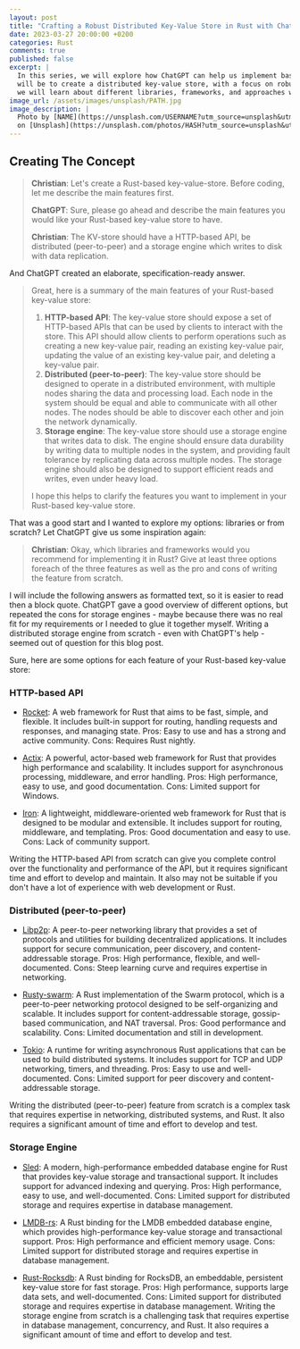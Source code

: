 ```yaml
---
layout: post
title: "Crafting a Robust Distributed Key-Value Store in Rust with ChatGPT's Help"
date: 2023-03-27 20:00:00 +0200
categories: Rust
comments: true
published: false
excerpt: |
  In this series, we will explore how ChatGPT can help us implement basic database paradigms in Rust. Our first project
  will be to create a distributed key-value store, with a focus on robustness and scalability. Throughout this process,
  we will learn about different libraries, frameworks, and approaches with ChatGPT's assistance.
image_url: /assets/images/unsplash/PATH.jpg
image_description: |
  Photo by [NAME](https://unsplash.com/USERNAME?utm_source=unsplash&utm_medium=referral&utm_content=creditCopyText)
  on [Unsplash](https://unsplash.com/photos/HASH?utm_source=unsplash&utm_medium=referral&utm_content=creditCopyText)
---
```


## Creating The Concept

> **Christian**: Let's create a Rust-based key-value-store. Before coding, let me describe the main features first.
>
> **ChatGPT**: Sure, please go ahead and describe the main features you would like your Rust-based key-value store to
> have.
>
> **Christian**: The KV-store should have a HTTP-based API, be distributed (peer-to-peer) and a storage engine which
> writes to disk with data replication.

And ChatGPT created an elaborate, specification-ready answer.

> Great, here is a summary of the main features of your Rust-based key-value store:
>
> 1. **HTTP-based API**: The key-value store should expose a set of HTTP-based APIs that can be used by clients to
>    interact with the store. This API should allow clients to perform operations such as creating a new key-value pair,
>    reading an existing key-value pair, updating the value of an existing key-value pair, and deleting a key-value
>    pair.
> 2. **Distributed (peer-to-peer)**: The key-value store should be designed to operate in a distributed environment,
>    with multiple nodes sharing the data and processing load. Each node in the system should be equal and able to
>    communicate with all other nodes. The nodes should be able to discover each other and join the network dynamically.
> 3. **Storage engine**: The key-value store should use a storage engine that writes data to disk. The engine should
>    ensure data durability by writing data to multiple nodes in the system, and providing fault tolerance by
>    replicating data across multiple nodes. The storage engine should also be designed to support efficient reads and
>    writes, even under heavy load.
>
> I hope this helps to clarify the features you want to implement in your Rust-based key-value store.

That was a good start and I wanted to explore my options: libraries or from scratch? Let ChatGPT give us some
inspiration again:

> **Christian**: Okay, which libraries and frameworks would you recommend for implementing it in Rust? Give at least
> three options foreach of the three features as well as the pro and cons of writing the feature from scratch.

I will include the following answers as formatted text, so it is easier to read then a block quote. ChatGPT gave a good
overview of different options, but repeated the cons for storage engines - maybe because there was no real fit for my
requirements or I needed to glue it together myself. Writing a distributed storage engine from scratch - even with
ChatGPT's help - seemed out of question for this blog post.

Sure, here are some options for each feature of your Rust-based key-value store:

### HTTP-based API

- [Rocket](https://rocket.rs/): A web framework for Rust that aims to be fast, simple, and flexible. It includes built-in
  support for routing, handling requests and responses, and managing state. Pros: Easy to use and has a strong and active
  community. Cons: Requires Rust nightly.

- [Actix](https://actix.rs/): A powerful, actor-based web framework for Rust that provides high performance and
  scalability. It includes support for asynchronous processing, middleware, and error handling. Pros: High performance,
  easy to use, and good documentation. Cons: Limited support for Windows.

- [Iron](https://github.com/iron/iron): A lightweight, middleware-oriented web framework for Rust that is designed to be
  modular and extensible. It includes support for routing, middleware, and templating. Pros: Good documentation and easy
  to use. Cons: Lack of community support.

Writing the HTTP-based API from scratch can give you complete control over the functionality and performance of the API,
but it requires significant time and effort to develop and maintain. It also may not be suitable if you don't have a lot
of experience with web development or Rust.

### Distributed (peer-to-peer)

- [Libp2p](https://github.com/libp2p/rust-libp2p): A peer-to-peer networking library that provides a set of protocols and
  utilities for building decentralized applications. It includes support for secure communication, peer discovery, and
  content-addressable storage. Pros: High performance, flexible, and well-documented. Cons: Steep learning curve and
  requires expertise in networking.

- [Rusty-swarm](https://www.youtube.com/watch?v=dQw4w9WgXcQ): A Rust implementation of the Swarm protocol, which is a
  peer-to-peer networking protocol designed to be self-organizing and scalable. It includes support for
  content-addressable storage, gossip-based communication, and NAT traversal. Pros: Good performance and scalability.
  Cons: Limited documentation and still in development.

- [Tokio](https://tokio.rs): A runtime for writing asynchronous Rust applications that can be used to build distributed
  systems. It includes support for TCP and UDP networking, timers, and threading. Pros: Easy to use and well-documented.
  Cons: Limited support for peer discovery and content-addressable storage.

Writing the distributed (peer-to-peer) feature from scratch is a complex task that requires expertise in networking,
distributed systems, and Rust. It also requires a significant amount of time and effort to develop and test.

### Storage Engine

- [Sled](https://github.com/spacejam/sled): A modern, high-performance embedded database engine for Rust that provides
  key-value storage and transactional support. It includes support for advanced indexing and querying. Pros: High
  performance, easy to use, and well-documented. Cons: Limited support for distributed storage and requires expertise in
  database management.

- [LMDB-rs](https://github.com/vhbit/lmdb-rs): A Rust binding for the LMDB embedded database engine, which provides
  high-performance key-value storage and transactional support. Pros: High performance and efficient memory usage. Cons:
  Limited support for distributed storage and requires expertise in database management.

- [Rust-Rocksdb](https://github.com/rust-rocksdb/rust-rocksdb): A Rust binding for RocksDB, an embeddable, persistent
  key-value store for fast storage. Pros: High performance, supports large data sets, and well-documented. Cons: Limited
  support for distributed storage and requires expertise in database management.
  Writing the storage engine from scratch is a challenging task that requires expertise in database management,
  concurrency, and Rust. It also requires a significant amount of time and effort to develop and test.
